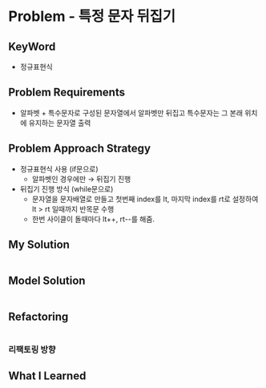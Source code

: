 # Problem - 특정 문자 뒤집기

## KeyWord
- 정규표현식

## Problem Requirements
- 알파벳 + 특수문자로 구성된 문자열에서 알파벳만 뒤집고 특수문자는 그 본래 위치에 유지하는 문자열 출력

## Problem Approach Strategy
- 정규표현식 사용 (if문으로)
  - 알파벳인 경우에만 &rightarrow; 뒤집기 진행
- 뒤집기 진행 방식 (while문으로)
  - 문자열을 문자배열로 만들고 첫번째 index를 lt, 마지막 index를 rt로 설정하여 lt > rt 일때까지 반목문 수행
  - 한번 사이클이 돌때마다 lt++, rt--를 해줌.
  
## My Solution

```java

```

## Model Solution

```java

```

## Refactoring

```java

```

### 리팩토링 방향

## What I Learned
